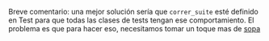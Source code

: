 Breve comentario: una mejor solución sería que `correr_suite` esté definido en Test para que todas las clases de tests tengan ese comportamiento. El problema es que para hacer eso, necesitamos tomar un toque mas de [sopa](https://mumuki.io/chapters/38-metaprogramacion) 